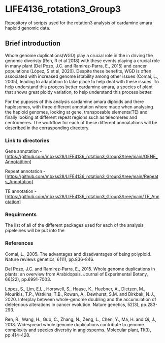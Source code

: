 # LIFE4136_rotation3_Group3
Repository of scripts used for the rotation3 analysis of cardamine amara haploid genomic data.

## Brief introduction 
Whole genome duplications(WGD) play a crucial role in the in driving the genomic diveristy (Ren, R et al 2018) with these events playing a crucial role in many plant (Del Pozo, J.C. and Ramirez-Parra, E., 2015) and cancer populations (López, S et al, 2020). Despite these benefits, WGD is often associated with increased genome istability among other issues (Comai, L., 2005), leading to adaptation to take place to help deal with these issues. To help understand this process better cardamine amara, a species of plant that shows great ploidy variation, to help understand this process better.

For the puposes of this analysis cardamine amara diploids and there haplosomes, with three different annotation where made when analysing the haploid genomes, looking at gene, transposable elements(TE) and finally looking at different repeat regions such as teleomeres and centromeres. The workflow for each of these different annoatations will be described in the corrasponding directory.


### Link to directories
Gene annotation - [https://github.com/mbxss28/LIFE4136_rotation3_Group3/tree/main/GENE_Annotatition]

Repeat annotation - [https://github.com/mbxss28/LIFE4136_rotation3_Group3/tree/main/Repeats_Annotation]

TE annotation - [https://github.com/mbxss28/LIFE4136_rotation3_Group3/tree/main/TE_Annotation]


### Requirments 
The list of all of the different packages used for each of the analysis pipeleines will be put into the 


### References
Comai, L., 2005. The advantages and disadvantages of being polyploid. Nature reviews genetics, 6(11), pp.836-846.

Del Pozo, J.C. and Ramirez-Parra, E., 2015. Whole genome duplications in plants: an overview from Arabidopsis. Journal of Experimental Botany, 66(22), pp.6991-7003.

López, S., Lim, E.L., Horswell, S., Haase, K., Huebner, A., Dietzen, M., Mourikis, T.P., Watkins, T.B., Rowan, A., Dewhurst, S.M. and Birkbak, N.J., 2020. Interplay between whole-genome doubling and the accumulation of deleterious alterations in cancer evolution. Nature genetics, 52(3), pp.283-293.

Ren, R., Wang, H., Guo, C., Zhang, N., Zeng, L., Chen, Y., Ma, H. and Qi, J., 2018. Widespread whole genome duplications contribute to genome complexity and species diversity in angiosperms. Molecular plant, 11(3), pp.414-428.
